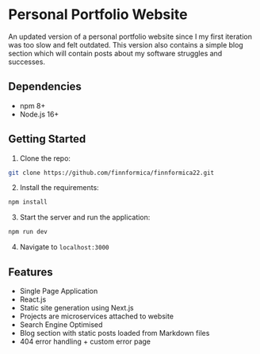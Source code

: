 # Personal Portfolio Website

An updated version of a personal portfolio website since I my first iteration was too slow and felt outdated. This version also contains a simple blog section which will contain posts about my software struggles and successes.

## Dependencies

- npm 8+
- Node.js 16+

## Getting Started

1. Clone the repo:

```bash
git clone https://github.com/finnformica/finnformica22.git
```

2. Install the requirements:

```bash
npm install
```

3. Start the server and run the application:

```bash
npm run dev
```

4. Navigate to `localhost:3000`

## Features

- Single Page Application
- React.js
- Static site generation using Next.js
- Projects are microservices attached to website
- Search Engine Optimised
- Blog section with static posts loaded from Markdown files
- 404 error handling + custom error page
